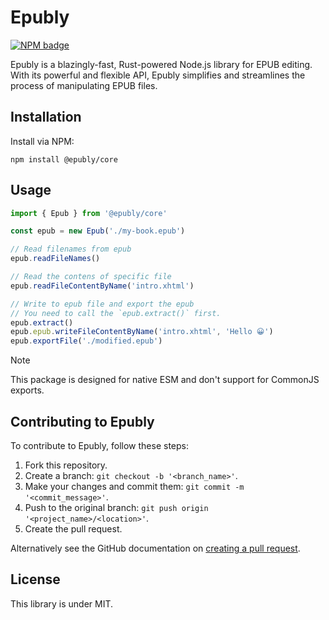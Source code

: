 # Epubly

<a href="https://www.npmjs.com/package/@epubly/core" alt="NPM URL of epubly">
<img alt="NPM badge" src="https://img.shields.io/npm/v/%40epubly/core?style=flat-square" />
</a>

Epubly is a blazingly-fast, Rust-powered Node.js library for EPUB editing. With its powerful and flexible API, Epubly simplifies and streamlines the process of manipulating EPUB files.

## Installation

Install via NPM:

```
npm install @epubly/core
```

## Usage

```javascript
import { Epub } from '@epubly/core'

const epub = new Epub('./my-book.epub')

// Read filenames from epub
epub.readFileNames()

// Read the contens of specific file
epub.readFileContentByName('intro.xhtml')

// Write to epub file and export the epub
// You need to call the `epub.extract()` first.
epub.extract()
epub.epub.writeFileContentByName('intro.xhtml', 'Hello 😀')
epub.exportFile('./modified.epub')
```

> [!NOTE]  
> This package is designed for native ESM and don't support for CommonJS exports.

## Contributing to Epubly

To contribute to Epubly, follow these steps:

1. Fork this repository.
2. Create a branch: `git checkout -b '<branch_name>'`.
3. Make your changes and commit them: `git commit -m '<commit_message>'`.
4. Push to the original branch: `git push origin '<project_name>/<location>'`.
5. Create the pull request.

Alternatively see the GitHub documentation on [creating a pull request](https://docs.github.com/en/pull-requests/collaborating-with-pull-requests/proposing-changes-to-your-work-with-pull-requests/creating-a-pull-request).

## License

This library is under MIT.
